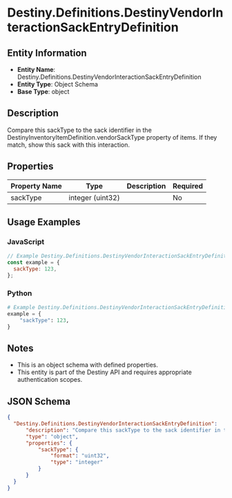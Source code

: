 # Destiny.Definitions.DestinyVendorInteractionSackEntryDefinition

## Entity Information
- **Entity Name**: Destiny.Definitions.DestinyVendorInteractionSackEntryDefinition
- **Entity Type**: Object Schema
- **Base Type**: object

## Description
Compare this sackType to the sack identifier in the DestinyInventoryItemDefinition.vendorSackType property of items. If they match, show this sack with this interaction.

## Properties

| Property Name | Type | Description | Required |
|---------------|------|-------------|----------|
| sackType | integer (uint32) |  | No |

## Usage Examples

### JavaScript
```javascript
// Example Destiny.Definitions.DestinyVendorInteractionSackEntryDefinition object
const example = {
  sackType: 123,
};
```

### Python
```python
# Example Destiny.Definitions.DestinyVendorInteractionSackEntryDefinition object
example = {
    "sackType": 123,
}
```

## Notes
- This is an object schema with defined properties.
- This entity is part of the Destiny API and requires appropriate authentication scopes.

## JSON Schema
```json
{
  "Destiny.Definitions.DestinyVendorInteractionSackEntryDefinition":   {
      "description": "Compare this sackType to the sack identifier in the DestinyInventoryItemDefinition.vendorSackType property of items. If they match, show this sack with this interaction.",
      "type": "object",
      "properties": {
          "sackType": {
              "format": "uint32",
              "type": "integer"
          }
      }
  }
}
```
